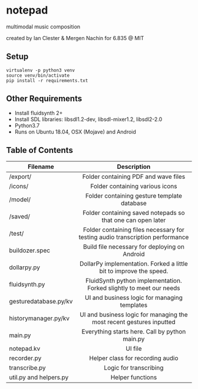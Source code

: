 # notepad
multimodal music composition

created by Ian Clester & Mergen Nachin for 6.835 @ MIT

## Setup

    virtualenv -p python3 venv
    source venv/bin/activate
    pip install -r requirements.txt

## Other Requirements

- Install fluidsynth 2+
- Install SDL libraries: libsdl1.2-dev, libsdl-mixer1.2, libsdl2-2.0
- Python3.7
- Runs on Ubuntu 18.04, OSX (Mojave) and Android

## Table of Contents

| Filename      | Description   |
| ------------- |:-------------:|
| /export/       | Folder containing PDF and wave files |
| /icons/        | Folder containing various icons      |
| /model/        | Folder containing gesture template database    |
| /saved/        | Folder containing saved notepads so that one can open later      |
| /test/         | Folder containing files necessary for testing audio transcription performance      |
| buildozer.spec      | Build file necessary for deploying on Android      |
| dollarpy.py       | DollarPy implementation. Forked a little bit to improve the speed.      |
| fluidsynth.py       | FluidSynth python implementation. Forked slightly to meet our needs      |
| gesturedatabase.py/kv       | UI and business logic for managing templates |
| historymanager.py/kv       | UI and business logic for managing the most recent gestures inputted |
| main.py     | Everything starts here. Call by python main.py |
| notepad.kv     | UI file |
| recorder.py   | Helper class for recording audio |
| transcribe.py   | Logic for transcribing |
| util.py and helpers.py   | Helper functions |



